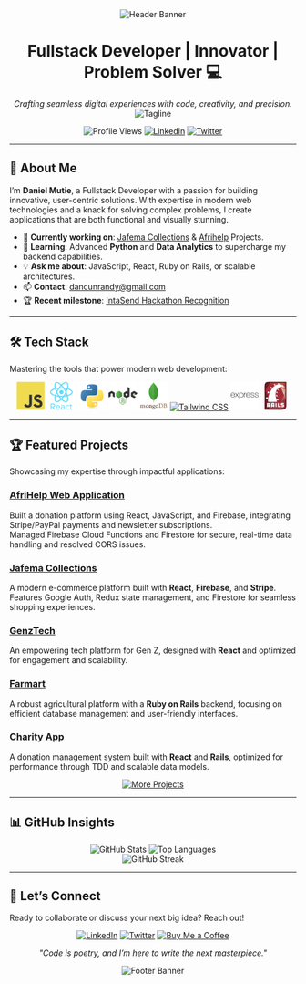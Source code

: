 <div align="center">
  <img src="https://capsule-render.vercel.app/api?type=waving&color=gradient&height=200&section=header&text=Daniel%20Mutie&fontSize=60&fontColor=fff&animation=fadeIn" alt="Header Banner" />
</div>

<h1 align="center">Fullstack Developer | Innovator | Problem Solver 💻</h1>
<p align="center">
  <em>Crafting seamless digital experiences with code, creativity, and precision.</em><br />
  <img src="https://img.shields.io/badge/-Let’s%20Build%20the%20Future-0e75b6?style=flat-square&logo=rocket&logoColor=white" alt="Tagline" />
</p>

<div align="center">
  <img src="https://img.shields.io/badge/Dynamic%20Profile%20Views-0e75b6?logo=git&labelColor=0e75b6&style=flat" alt="Profile Views" />
  <a href="https://www.linkedin.com/in/dancunrandy"><img src="https://img.shields.io/badge/LinkedIn-Connect-0077B5?style=flat-square&logo=linkedin" alt="LinkedIn" /></a>
  <a href="https://twitter.com/dancunrandy"><img src="https://img.shields.io/badge/Twitter-Follow-1DA1F2?style=flat-square&logo=twitter" alt="Twitter" /></a>
</div>

---

## 🚀 About Me
I’m **Daniel Mutie**, a Fullstack Developer with a passion for building innovative, user-centric solutions. With expertise in modern web technologies and a knack for solving complex problems, I create applications that are both functional and visually stunning.

- 🔭 **Currently working on**: [Jafema Collections](https://jafema-collections.vercel.app/) & [Afrihelp](https://afrihelp.vercel.app//) Projects.
- 🌱 **Learning**: Advanced **Python** and **Data Analytics** to supercharge my backend capabilities.
- 💡 **Ask me about**: JavaScript, React, Ruby on Rails, or scalable architectures.
- 📫 **Contact**: [dancunrandy@gmail.com](mailto:dancunrandy@gmail.com)
- 🏆 **Recent milestone**: [IntaSend Hackathon Recognition](https://www.linkedin.com/posts/moringa-school_intasendhackathon-fintechrevolution-innovationunleashed-activity-7201107547930406912-tHKT)

---

## 🛠️ Tech Stack
Mastering the tools that power modern web development:

<div align="center">
  <a href="https://developer.mozilla.org/en-US/docs/Web/JavaScript"><img src="https://raw.githubusercontent.com/devicons/devicon/master/icons/javascript/javascript-original.svg" alt="JavaScript" width="50" height="50" /></a>
  <a href="https://reactjs.org/"><img src="https://raw.githubusercontent.com/devicons/devicon/master/icons/react/react-original-wordmark.svg" alt="React" width="50" height="50" /></a>
  <a href="https://www.python.org"><img src="https://raw.githubusercontent.com/devicons/devicon/master/icons/python/python-original.svg" alt="Python" width="50" height="50" /></a>
  <a href="https://nodejs.org"><img src="https://raw.githubusercontent.com/devicons/devicon/master/icons/nodejs/nodejs-original-wordmark.svg" alt="Node.js" width="50" height="50" /></a>
  <a href="https://www.mongodb.com/"><img src="https://raw.githubusercontent.com/devicons/devicon/master/icons/mongodb/mongodb-original-wordmark.svg" alt="MongoDB" width="50" height="50" /></a>
  <a href="https://tailwindcss.com/"><img src="https://www.vectorlogo.zone/logos/tailwindcss/tailwindcss-icon.svg" alt="Tailwind CSS" width="50" height="50" /></a>
  <a href="https://expressjs.com"><img src="https://raw.githubusercontent.com/devicons/devicon/master/icons/express/express-original-wordmark.svg" alt="Express" width="50" height="50" /></a>
  <a href="https://rubyonrails.org/"><img src="https://raw.githubusercontent.com/devicons/devicon/master/icons/rails/rails-original-wordmark.svg" alt="Rails" width="50" height="50" /></a>
</div>

---

## 🏆 Featured Projects
Showcasing my expertise through impactful applications:

### [AfriHelp Web Application](https://afrihelp.vercel.app/)
Built a donation platform using React, JavaScript, and Firebase, integrating Stripe/PayPal payments and newsletter subscriptions.  
Managed Firebase Cloud Functions and Firestore for secure, real-time data handling and resolved CORS issues.

### [Jafema Collections](https://jafema-collections.vercel.app/)
A modern e-commerce platform built with **React**, **Firebase**, and **Stripe**. Features Google Auth, Redux state management, and Firestore for seamless shopping experiences.

### [GenzTech](https://genztech-delta.vercel.app/)
An empowering tech platform for Gen Z, designed with **React** and optimized for engagement and scalability.

### [Farmart](https://farmart-delta.vercel.app/)
A robust agricultural platform with a **Ruby on Rails** backend, focusing on efficient database management and user-friendly interfaces.

### [Charity App](https://charity-application.vercel.app/)
A donation management system built with **React** and **Rails**, optimized for performance through TDD and scalable data models.

<div align="center">
  <a href="https://github.com/dancunrandy?tab=repositories"><img src="https://img.shields.io/badge/Explore%20More%20Projects-0e75b6?style=flat-square&logo=github" alt="More Projects" /></a>
</div>

---

## 📊 GitHub Insights
<div align="center">
  <img src="https://github-readme-stats.vercel.app/api?username=dancunrandy&show_icons=true&theme=dracula&hide_border=true" alt="GitHub Stats" width="400" />
  <img src="https://github-readme-stats.vercel.app/api/top-langs?username=dancunrandy&show_icons=true&theme=dracula&layout=compact&hide_border=true" alt="Top Languages" width="300" />
</div>
<div align="center">
  <img src="https://github-readme-streak-stats.herokuapp.com/?user=dancunrandy&theme=dracula&hide_border=true" alt="GitHub Streak" width="400" />
</div>

---

## 📡 Let’s Connect
Ready to collaborate or discuss your next big idea? Reach out!

<div align="center">
  <a href="https://www.linkedin.com/in/dancunrandy"><img src="https://img.icons8.com/color/48/000000/linkedin.png" alt="LinkedIn" width="40" height="40" /></a>
  <a href="https://twitter.com/dancunrandy"><img src="https://img.icons8.com/color/48/000000/twitter.png" alt="Twitter" width="40" height="40" /></a>
  <a href="https://www.buymeacoffee.com/dancunrandj"><img src="https://cdn.buymeacoffee.com/buttons/v2/default-yellow.png" alt="Buy Me a Coffee" height="40" /></a>
</div>

<div align="center">
  <p><em>"Code is poetry, and I’m here to write the next masterpiece."</em></p>
  <img src="https://capsule-render.vercel.app/api?type=waving&color=gradient&height=100&section=footer" alt="Footer Banner" />
</div>

